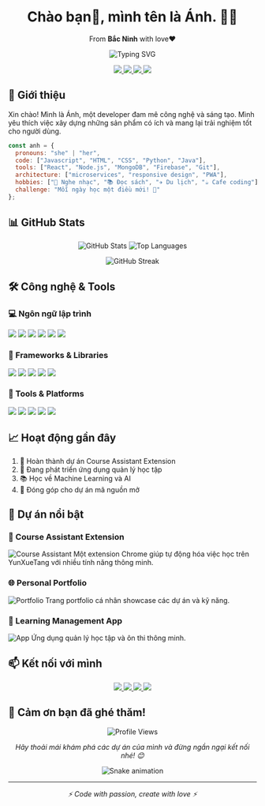 # <h1 align='center'>Chào bạn👋, mình tên là Ánh.  👩‍💻 </h1>

<p align='center'>
  From <b>Bắc Ninh</b> with love❤️
</p>

<p align="center">
  <img src="https://readme-typing-svg.herokuapp.com?font=Roboto&pause=1000&color=FF69B4&center=true&vCenter=true&width=435&lines=Full-stack+Developer;Open+Source+Enthusiast;Problem+Solver;Continuous+Learner" alt="Typing SVG" />
</p>

<p align="center">
  <a href="https://github.com/anhutc">
    <img src="https://img.shields.io/badge/GitHub-Profile-black?style=for-the-badge&logo=github" />
  </a>
  <a href="https://anhutc.github.io/">
    <img src="https://img.shields.io/badge/Portfolio-Website-blue?style=for-the-badge&logo=google-chrome" />
  </a>
  <a href="mailto:your-email@example.com">
    <img src="https://img.shields.io/badge/Email-Contact-red?style=for-the-badge&logo=gmail" />
  </a>
  <a href="https://linkedin.com/in/your-profile">
    <img src="https://img.shields.io/badge/LinkedIn-Connect-blue?style=for-the-badge&logo=linkedin" />
  </a>
</p>

## 🌟 Giới thiệu

Xin chào! Mình là Ánh, một developer đam mê công nghệ và sáng tạo. Mình yêu thích việc xây dựng những sản phẩm có ích và mang lại trải nghiệm tốt cho người dùng.

```javascript
const anh = {
  pronouns: "she" | "her",
  code: ["Javascript", "HTML", "CSS", "Python", "Java"],
  tools: ["React", "Node.js", "MongoDB", "Firebase", "Git"],
  architecture: ["microservices", "responsive design", "PWA"],
  hobbies: ["🎵 Nghe nhạc", "📚 Đọc sách", "✈️ Du lịch", "☕ Cafe coding"],
  challenge: "Mỗi ngày học một điều mới! 🚀"
};
```

## 📊 GitHub Stats

<p align="center">
  <img src="https://github-readme-stats.vercel.app/api?username=anhutc&show_icons=true&theme=radical" alt="GitHub Stats" />
  <img src="https://github-readme-stats.vercel.app/api/top-langs/?username=anhutc&layout=compact&theme=radical" alt="Top Languages" />
</p>

<p align="center">
  <img src="https://github-readme-streak-stats.herokuapp.com/?user=anhutc&theme=radical" alt="GitHub Streak" />
</p>

## 🛠️ Công nghệ & Tools

### 💻 Ngôn ngữ lập trình
<p>
  <img src="https://img.shields.io/badge/JavaScript-F7DF1E?style=for-the-badge&logo=javascript&logoColor=black" />
  <img src="https://img.shields.io/badge/TypeScript-007ACC?style=for-the-badge&logo=typescript&logoColor=white" />
  <img src="https://img.shields.io/badge/Python-3776AB?style=for-the-badge&logo=python&logoColor=white" />
  <img src="https://img.shields.io/badge/Java-ED8B00?style=for-the-badge&logo=java&logoColor=white" />
  <img src="https://img.shields.io/badge/HTML5-E34F26?style=for-the-badge&logo=html5&logoColor=white" />
  <img src="https://img.shields.io/badge/CSS3-1572B6?style=for-the-badge&logo=css3&logoColor=white" />
</p>

### 🚀 Frameworks & Libraries
<p>
  <img src="https://img.shields.io/badge/React-20232A?style=for-the-badge&logo=react&logoColor=61DAFB" />
  <img src="https://img.shields.io/badge/Node.js-339933?style=for-the-badge&logo=nodedotjs&logoColor=white" />
  <img src="https://img.shields.io/badge/Express.js-000000?style=for-the-badge&logo=express&logoColor=white" />
  <img src="https://img.shields.io/badge/MongoDB-4EA94B?style=for-the-badge&logo=mongodb&logoColor=white" />
  <img src="https://img.shields.io/badge/MySQL-005C84?style=for-the-badge&logo=mysql&logoColor=white" />
</p>

### 🔧 Tools & Platforms
<p>
  <img src="https://img.shields.io/badge/Git-F05032?style=for-the-badge&logo=git&logoColor=white" />
  <img src="https://img.shields.io/badge/Docker-2496ED?style=for-the-badge&logo=docker&logoColor=white" />
  <img src="https://img.shields.io/badge/Firebase-FFCA28?style=for-the-badge&logo=firebase&logoColor=black" />
  <img src="https://img.shields.io/badge/VS_Code-007ACC?style=for-the-badge&logo=visual-studio-code&logoColor=white" />
  <img src="https://img.shields.io/badge/Figma-F24E1E?style=for-the-badge&logo=figma&logoColor=white" />
</p>

## 📈 Hoạt động gần đây

<!--START_SECTION:activity-->
1. 🎉 Hoàn thành dự án Course Assistant Extension
2. 🔨 Đang phát triển ứng dụng quản lý học tập
3. 📚 Học về Machine Learning và AI
4. 🌱 Đóng góp cho dự án mã nguồn mở
<!--END_SECTION:activity-->

## 🎯 Dự án nổi bật

### 🤖 Course Assistant Extension
![Course Assistant](https://img.shields.io/badge/Chrome_Extension-optimized-brightgreen)
Một extension Chrome giúp tự động hóa việc học trên YunXueTang với nhiều tính năng thông minh.

### 🌐 Personal Portfolio
![Portfolio](https://img.shields.io/badge/Website-responsive-blue)
Trang portfolio cá nhân showcase các dự án và kỹ năng.

### 📱 Learning Management App
![App](https://img.shields.io/badge/Mobile_App-in_development-orange)
Ứng dụng quản lý học tập và ôn thi thông minh.

## 📫 Kết nối với mình

<p align="center">
  <a href="mailto:your-email@example.com">
    <img src="https://img.shields.io/badge/Email-D14836?style=for-the-badge&logo=gmail&logoColor=white" />
  </a>
  <a href="https://linkedin.com/in/your-profile">
    <img src="https://img.shields.io/badge/LinkedIn-0077B5?style=for-the-badge&logo=linkedin&logoColor=white" />
  </a>
  <a href="https://facebook.com/your-profile">
    <img src="https://img.shields.io/badge/Facebook-1877F2?style=for-the-badge&logo=facebook&logoColor=white" />
  </a>
  <a href="https://twitter.com/your-profile">
    <img src="https://img.shields.io/badge/Twitter-1DA1F2?style=for-the-badge&logo=twitter&logoColor=white" />
  </a>
</p>

## 💖 Cảm ơn bạn đã ghé thăm!

<p align="center">
  <img src="https://komarev.com/ghpvc/?username=anhutc&color=blueviolet&style=flat-square" alt="Profile Views" />
</p>

<p align="center">
  <i>Hãy thoải mái khám phá các dự án của mình và đừng ngần ngại kết nối nhé! 😊</i>
</p>

<p align="center">
  <img src="https://raw.githubusercontent.com/anhutc/anhutc/output/github-contribution-grid-snake.svg" alt="Snake animation" />
</p>

---

<p align="center">
  <i>⚡ Code with passion, create with love ⚡</i>
</p>
